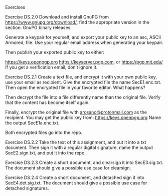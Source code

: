 Exercises

Exercise DS.2.0
Download and install GnuPG from https://www.gnupg.org/download/, find the appropriate version in the section: GnuPG binary releases.

Generate a keypair for yourself, and export your public key to an asc, ASCII Armored, file. Use your regular email address when generating your keypair.

Then publish your exported public key to either:

https://keys.openpgp.org
https://keyserver.pgp.com, or
https://pgp.mit.edu/
If you get a verification email, don’t ignore it.

Exercise DS.2.1
Create a text file, and encrypt it with your own public key, use your email as recipient. Give the encrypted file the name SecE1.enc.txt. Then open the encrypted file in your favorite editor. What happens?

Then decrypt the file into a file differently name than the original file. Verify that the content has become itself again.

Finally, encrypt the original file with arosano@protonmail.com as the recipient. You may get the public key from: https://keys.openpgp.org Name the output SecE1a.enc.txt.

Both encrypted files go into the repo.

Exercise DS.2.2
Take the text of this assignment, and put it into a txt document. Then sign it with a regular digital signature, name the output SecE2.sign.txt, and put it into the repo.

Exercise DS.2.3
Create a short document, and clearsign it into SecE3.sig.txt. The document should give a possible use case for clearsign.

Exercise DS.2.4
Create a short document, and detached sign it into SecE4.det.sig.txt. The document should give a possible use case for detached signatures.
